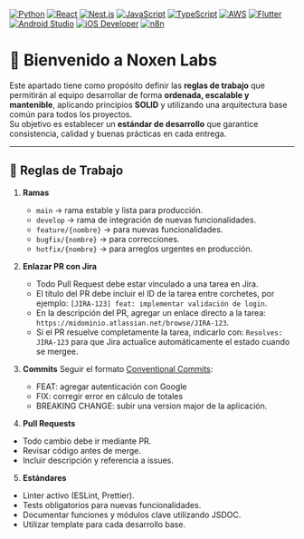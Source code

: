 
[![Python](https://img.shields.io/badge/Python-blue?style=for-the-badge&logo=python&logoColor=white)](https://www.python.org/doc/)
[![React](https://img.shields.io/badge/React-61DAFB?style=for-the-badge&logo=react&logoColor=white)](https://react.dev/)
[![Nest.js](https://img.shields.io/badge/Nest.js-E0234E?style=for-the-badge&logo=nestjs&logoColor=white)](https://docs.nestjs.com/)
[![JavaScript](https://img.shields.io/badge/JavaScript-F7DF1E?style=for-the-badge&logo=javascript&logoColor=black)](https://developer.mozilla.org/en-US/docs/Web/JavaScript)
[![TypeScript](https://img.shields.io/badge/TypeScript-3178C6?style=for-the-badge&logo=typescript&logoColor=white)](https://www.typescriptlang.org/docs/)
[![AWS](https://img.shields.io/badge/AWS-FF9900?style=for-the-badge&logo=amazonaws&logoColor=white)](https://docs.aws.amazon.com/)
[![Flutter](https://img.shields.io/badge/Flutter-02569B?style=for-the-badge&logo=flutter&logoColor=white)](https://docs.flutter.dev/)
[![Android Studio](https://img.shields.io/badge/Android%20Studio-3DDC84?style=for-the-badge&logo=androidstudio&logoColor=white)](https://developer.android.com/studio)
[![iOS Developer](https://img.shields.io/badge/iOS%20Developer-000000?style=for-the-badge&logo=apple&logoColor=white)](https://developer.apple.com/ios/)
[![n8n](https://img.shields.io/badge/n8n-3B82F6?style=for-the-badge&logo=n8n&logoColor=white)](https://docs.n8n.io/)

# 🚀 Bienvenido a Noxen Labs
Este apartado tiene como propósito definir las **reglas de trabajo** que permitirán al equipo desarrollar de forma **ordenada, escalable y mantenible**, aplicando principios **SOLID** y utilizando una arquitectura base común para todos los proyectos.  
Su objetivo es establecer un **estándar de desarrollo** que garantice consistencia, calidad y buenas prácticas en cada entrega.

---

## 📌 Reglas de Trabajo

1. **Ramas**
   - `main` → rama estable y lista para producción.
   - `develop` → rama de integración de nuevas funcionalidades.
   - `feature/{nombre}` → para nuevas funcionalidades.
   - `bugfix/{nombre}` → para correcciones.
   - `hotfix/{nombre}` → para arreglos urgentes en producción.

2. **Enlazar PR con Jira**
   - Todo Pull Request debe estar vinculado a una tarea en Jira.
   - El título del PR debe incluir el ID de la tarea entre corchetes, por ejemplo: `[JIRA-123] feat: implementar validación de login`.
   - En la descripción del PR, agregar un enlace directo a la tarea: `https://midominio.atlassian.net/browse/JIRA-123`.
   - Si el PR resuelve completamente la tarea, indicarlo con: `Resolves: JIRA-123` para que Jira actualice automáticamente el estado cuando se mergee.

3. **Commits**
   Seguir el formato [Conventional Commits](https://www.conventionalcommits.org/):
   - FEAT: agregar autenticación con Google
   - FIX: corregir error en cálculo de totales
   - BREAKING CHANGE: subir una version major de la aplicación.
4. **Pull Requests**
- Todo cambio debe ir mediante PR.
- Revisar código antes de merge.
- Incluir descripción y referencia a issues.

5. **Estándares**
- Linter activo (ESLint, Prettier).
- Tests obligatorios para nuevas funcionalidades.
- Documentar funciones y módulos clave utilizando JSDOC.
- Utilizar template para cada desarrollo base.
